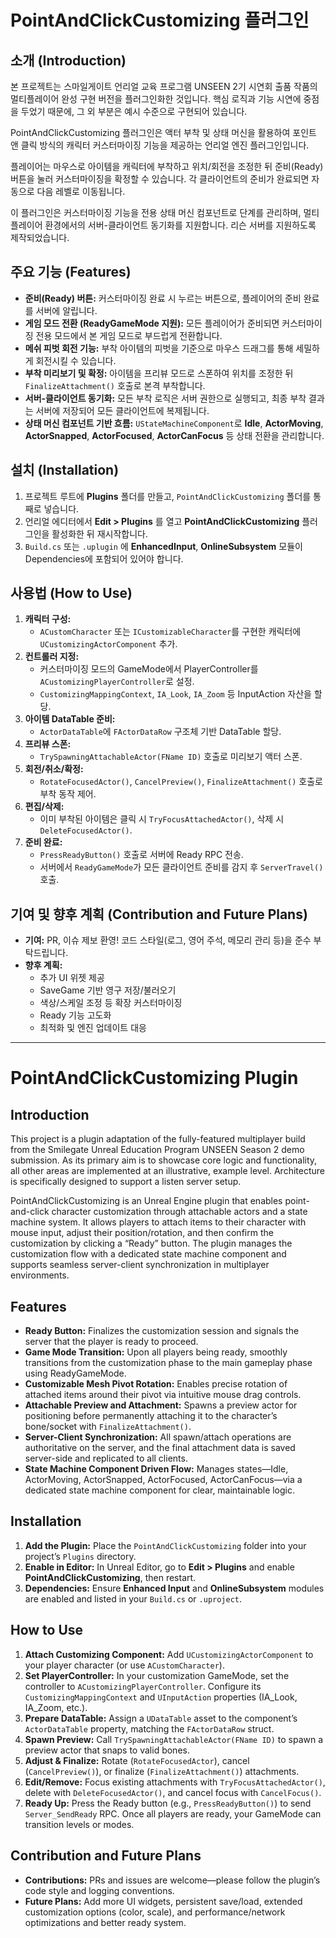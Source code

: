 # PointAndClickCustomizing 플러그인

## 소개 (Introduction)
본 프로젝트는 스마일게이트 언리얼 교육 프로그램 UNSEEN 2기 시연회 출품 작품의
멀티플레이어 완성 구현 버전을 플러그인화한 것입니다. 핵심 로직과 기능 시연에 중점을 두었기 때문에, 그 외 부분은 예시 수준으로 구현되어 있습니다.

PointAndClickCustomizing 플러그인은 액터 부착 및 상태 머신을 활용하여 포인트 앤 클릭 방식의 캐릭터 커스터마이징 기능을 제공하는 언리얼 엔진 플러그인입니다.  

플레이어는 마우스로 아이템을 캐릭터에 부착하고 위치/회전을 조정한 뒤 준비(Ready) 버튼을 눌러 커스터마이징을 확정할 수 있습니다. 각 클라이언트의 준비가 완료되면 자동으로 다음 레벨로 이동됩니다.

이 플러그인은 커스터마이징 기능을 전용 상태 머신 컴포넌트로 단계를 관리하며, 멀티플레이어 환경에서의 서버-클라이언트 동기화를 지원합니다. 리슨 서버를 지원하도록 제작되었습니다.

## 주요 기능 (Features)
- **준비(Ready) 버튼:** 커스터마이징 완료 시 누르는 버튼으로, 플레이어의 준비 완료를 서버에 알립니다.  
- **게임 모드 전환 (ReadyGameMode 지원):** 모든 플레이어가 준비되면 커스터마이징 전용 모드에서 본 게임 모드로 부드럽게 전환합니다.  
- **메쉬 피벗 회전 기능:** 부착 아이템의 피벗을 기준으로 마우스 드래그를 통해 세밀하게 회전시킬 수 있습니다.  
- **부착 미리보기 및 확정:** 아이템을 프리뷰 모드로 스폰하여 위치를 조정한 뒤 `FinalizeAttachment()` 호출로 본격 부착합니다.  
- **서버-클라이언트 동기화:** 모든 부착 로직은 서버 권한으로 실행되고, 최종 부착 결과는 서버에 저장되어 모든 클라이언트에 복제됩니다.  
- **상태 머신 컴포넌트 기반 흐름:** `UStateMachineComponent`로 **Idle**, **ActorMoving**, **ActorSnapped**, **ActorFocused**, **ActorCanFocus** 등 상태 전환을 관리합니다.



## 설치 (Installation)
1. 프로젝트 루트에 **Plugins** 폴더를 만들고, `PointAndClickCustomizing` 폴더를 통째로 넣습니다.  
2. 언리얼 에디터에서 **Edit > Plugins** 를 열고 **PointAndClickCustomizing** 플러그인을 활성화한 뒤 재시작합니다.  
3. `Build.cs` 또는 `.uplugin` 에 **EnhancedInput**, **OnlineSubsystem** 모듈이 Dependencies에 포함되어 있어야 합니다.

## 사용법 (How to Use)
1. **캐릭터 구성:**  
   - `ACustomCharacter` 또는 `ICustomizableCharacter`를 구현한 캐릭터에 `UCustomizingActorComponent` 추가.  
2. **컨트롤러 지정:**  
   - 커스터마이징 모드의 GameMode에서 PlayerController를 `ACustomizingPlayerController`로 설정.  
   - `CustomizingMappingContext`, `IA_Look`, `IA_Zoom` 등 InputAction 자산을 할당.  
3. **아이템 DataTable 준비:**  
   - `ActorDataTable`에 `FActorDataRow` 구조체 기반 DataTable 할당.  
4. **프리뷰 스폰:**  
   - `TrySpawningAttachableActor(FName ID)` 호출로 미리보기 액터 스폰.  
5. **회전/취소/확정:**  
   - `RotateFocusedActor()`, `CancelPreview()`, `FinalizeAttachment()` 호출로 부착 동작 제어.  
6. **편집/삭제:**  
   - 이미 부착된 아이템은 클릭 시 `TryFocusAttachedActor()`, 삭제 시 `DeleteFocusedActor()`.  
7. **준비 완료:**  
   - `PressReadyButton()` 호출로 서버에 Ready RPC 전송.  
   - 서버에서 `ReadyGameMode`가 모든 클라이언트 준비를 감지 후 `ServerTravel()` 호출.

## 기여 및 향후 계획 (Contribution and Future Plans)
- **기여:** PR, 이슈 제보 환영! 코드 스타일(로그, 영어 주석, 메모리 관리 등)을 준수 부탁드립니다.  
- **향후 계획:**  
  - 추가 UI 위젯 제공  
  - SaveGame 기반 영구 저장/불러오기  
  - 색상/스케일 조정 등 확장 커스터마이징
  - Ready 기능 고도화
  - 최적화 및 엔진 업데이트 대응

---

# PointAndClickCustomizing Plugin

## Introduction
This project is a plugin adaptation of the fully-featured multiplayer build from the Smilegate Unreal Education Program UNSEEN Season 2 demo submission.
As its primary aim is to showcase core logic and functionality, all other areas are implemented at an illustrative, example level.  Architecture is specifically designed to support a listen server setup.

PointAndClickCustomizing is an Unreal Engine plugin that enables point-and-click character customization through attachable actors and a state machine system. It allows players to attach items to their character with mouse input, adjust their position/rotation, and then confirm the customization by clicking a “Ready” button. The plugin manages the customization flow with a dedicated state machine component and supports seamless server-client synchronization in multiplayer environments.

## Features
- **Ready Button:** Finalizes the customization session and signals the server that the player is ready to proceed.  
- **Game Mode Transition:** Upon all players being ready, smoothly transitions from the customization phase to the main gameplay phase using ReadyGameMode.  
- **Customizable Mesh Pivot Rotation:** Enables precise rotation of attached items around their pivot via intuitive mouse drag controls.  
- **Attachable Preview and Attachment:** Spawns a preview actor for positioning before permanently attaching it to the character’s bone/socket with `FinalizeAttachment()`.  
- **Server-Client Synchronization:** All spawn/attach operations are authoritative on the server, and the final attachment data is saved server-side and replicated to all clients.  
- **State Machine Component Driven Flow:** Manages states—Idle, ActorMoving, ActorSnapped, ActorFocused, ActorCanFocus—via a dedicated state machine component for clear, maintainable logic.

## Installation
1. **Add the Plugin:** Place the `PointAndClickCustomizing` folder into your project’s `Plugins` directory.  
2. **Enable in Editor:** In Unreal Editor, go to **Edit > Plugins** and enable **PointAndClickCustomizing**, then restart.  
3. **Dependencies:** Ensure **Enhanced Input** and **OnlineSubsystem** modules are enabled and listed in your `Build.cs` or `.uproject`.

## How to Use
1. **Attach Customizing Component:** Add `UCustomizingActorComponent` to your player character (or use `ACustomCharacter`).  
2. **Set PlayerController:** In your customization GameMode, set the controller to `ACustomizingPlayerController`. Configure its `CustomizingMappingContext` and `UInputAction` properties (IA_Look, IA_Zoom, etc.).  
3. **Prepare DataTable:** Assign a `UDataTable` asset to the component’s `ActorDataTable` property, matching the `FActorDataRow` struct.  
4. **Spawn Preview:** Call `TrySpawningAttachableActor(FName ID)` to spawn a preview actor that snaps to valid bones.  
5. **Adjust & Finalize:** Rotate (`RotateFocusedActor`), cancel (`CancelPreview()`), or finalize (`FinalizeAttachment()`) attachments.  
6. **Edit/Remove:** Focus existing attachments with `TryFocusAttachedActor()`, delete with `DeleteFocusedActor()`, and cancel focus with `CancelFocus()`.  
7. **Ready Up:** Press the Ready button (e.g., `PressReadyButton()`) to send `Server_SendReady` RPC. Once all players are ready, your GameMode can transition levels or modes.

## Contribution and Future Plans
- **Contributions:** PRs and issues are welcome—please follow the plugin’s code style and logging conventions.  
- **Future Plans:** Add more UI widgets, persistent save/load, extended customization options (color, scale), and performance/network optimizations and better ready system.  
